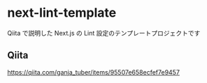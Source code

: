 # next-lint-template

Qiita で説明した Next.js の Lint 設定のテンプレートプロジェクトです

## Qiita

https://qiita.com/ganja_tuber/items/95507e658ecfef7e9457
